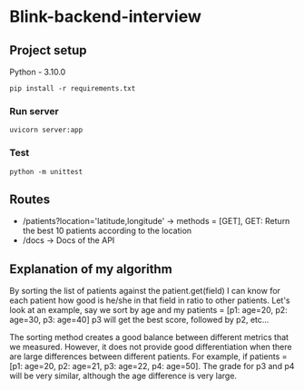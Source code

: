 # Blink-backend-interview

## Project setup
Python - 3.10.0
```
pip install -r requirements.txt
```

### Run server
```
uvicorn server:app
```

### Test
```
python -m unittest
```

## Routes
* /patients?location='latitude,longitude' -> methods = [GET], GET: Return the best 10 patients according to the location  
* /docs -> Docs of the API


## Explanation of my algorithm
By sorting the list of patients against the patient.get(field) I can know
for each patient how good is he/she in that field in ratio to other patients. 
Let's look at an example, say we sort by age and my patients 
= [p1: age=20, p2: age=30, p3: age=40] p3 will get the best score, followed by p2, etc...

The sorting method creates a good balance between different metrics that we measured.
However, it does not provide good differentiation when there are large differences 
between different patients. For example, if patients 
= [p1: age=20, p2: age=21, p3: age=22, p4: age=50]. The grade for p3 and p4 will be
very similar, although the age difference is very large.
